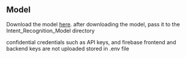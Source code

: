 ## Model
Download the model [here](https://drive.google.com/file/d/1Ja14RWV30c20nyEVW75sEBh5HjQ0HfW0/view?usp=drive_link).
after downloading the model, pass it to the Intent_Recognition_Model directory

confidential credentials such as API keys, and firebase frontend and backend keys are not uploaded
stored in .env file